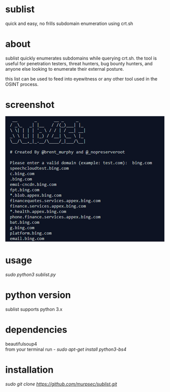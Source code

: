 # sublist
quick and easy, no frills subdomain enumeration using crt.sh

# about
sublist quickly enumerates subdomains while querying crt.sh.  the tool is useful for penetration testers, threat hunters, bug bounty hunters, and anyone else looking to enumerate their external posture.  

this list can be used to feed into eyewitness or any other tool used in the OSINT process.

# screenshot
![screengrab](https://github.com/murpsec/sublist/blob/master/sublist_screengrab.PNG)

# usage 
*sudo python3 sublist.py*

# python version
sublist supports python 3.x

# dependencies
beautifulsoup4 <br>
from your terminal run - *sudo apt-get install python3-bs4*

# installation
*sudo git clone https://github.com/murpsec/sublist.git*




